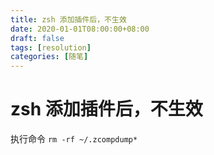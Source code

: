 ```yaml
---
title: zsh 添加插件后，不生效
date: 2020-01-01T08:00:00+08:00
draft: false
tags: [resolution]
categories: [随笔]
---
```


# zsh 添加插件后，不生效

执行命令 `rm -rf ~/.zcompdump*`